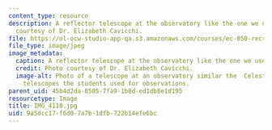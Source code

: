 ```yaml
---
content_type: resource
description: A reflector telescope at the observatory like the one we used. Photo
  courtesy of Dr. Elizabeth Cavicchi.
file: https://ol-ocw-studio-app-qa.s3.amazonaws.com/courses/ec-050-recreate-experiments-from-history-inform-the-future-from-the-past-galileo-january-iap-2010/9a5dcc17f6d07a7b1dfb722b14efe6bc_IMG_4110.jpg
file_type: image/jpeg
image_metadata:
  caption: A reflector telescope at the observatory like the one we used.
  credit: Photo courtesy of Dr. Elizabeth Cavicchi.
  image-alt: Photo of a telescope at an observatory similar the  Celestron reflector
    telescopes the students used for observations.
parent_uid: 45b4d2da-8505-7fa9-1b8d-ed1db8e1d195
resourcetype: Image
title: IMG_4110.jpg
uid: 9a5dcc17-f6d0-7a7b-1dfb-722b14efe6bc
---
```

